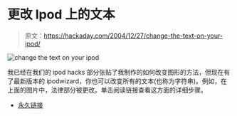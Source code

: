 # 更改 Ipod 上的文本

> 原文：<https://hackaday.com/2004/12/27/change-the-text-on-your-ipod/>

![change the text on your ipod](img/ffc83b41264fe7699d1aa2c8dbdc39ca.png)

我已经在我们的 ipod hacks 部分张贴了我制作的如何改变图形的方法，但现在有了最新版本的 ipodwizard，你也可以改变所有的文本(也称为字符串)。例如，在上面的图片中，法律部分被更改。单击阅读链接查看这方面的详细步骤。

*   [永久链接](http://will-burn.net/viewtopic.php?t=72)